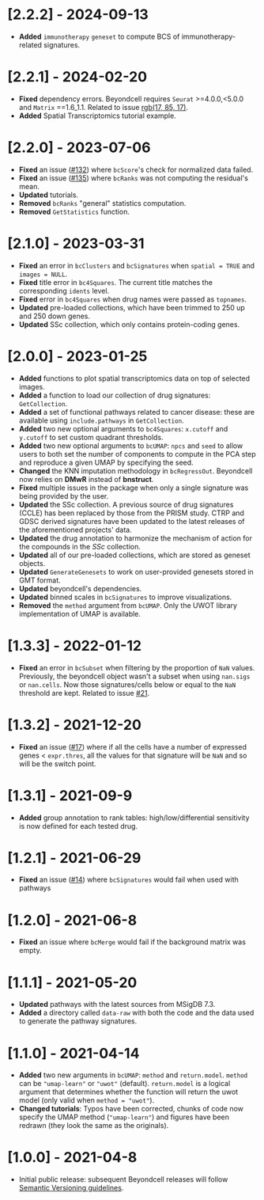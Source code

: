 # [2.2.2] - 2024-09-13
* **Added** `immunotherapy` `geneset` to compute BCS of immunotherapy-related signatures.

# [2.2.1] - 2024-02-20
* **Fixed** dependency errors. Beyondcell requires `Seurat` >=4.0.0,<5.0.0 and `Matrix` ==1.6_1.1. Related to issue [rgb(17, 85, 17)](https://github.com/cnio-bu/beyondcell/issues/151).
* **Added** Spatial Transcriptomics tutorial example.

# [2.2.0] - 2023-07-06
* **Fixed** an issue ([#132](https://github.com/cnio-bu/beyondcell/issues/132)) where `bcScore`'s check for normalized data failed.
* **Fixed** an issue ([#135](https://github.com/cnio-bu/beyondcell/issues/135)) where `bcRanks` was not computing the residual's mean.
* **Updated** tutorials.
* **Removed** `bcRanks` "general" statistics computation.
* **Removed** `GetStatistics` function.

# [2.1.0] - 2023-03-31
* **Fixed** an error in `bcClusters` and `bcSignatures` when `spatial = TRUE` and `images = NULL`.
* **Fixed** title error in `bc4Squares`. The current title matches the corresponding `idents` level.
* **Fixed** error in `bc4Squares` when drug names were passed as `topnames`.
* **Updated** pre-loaded collections, which have been trimmed to 250 up and 250 down genes.
* **Updated** SSc collection, which only contains protein-coding genes.

# [2.0.0] - 2023-01-25
* **Added** functions to plot spatial transcriptomics data on top of selected images. 
* **Added** a function to load our collection of drug signatures: `GetCollection`.
* **Added** a set of functional pathways related to cancer disease: these are available using `include.pathways` in `GetCollection`.
* **Added** two new optional arguments to  `bc4Squares`: `x.cutoff` and `y.cutoff` to set custom quadrant thresholds. 
* **Added** two new optional arguments to `bcUMAP`: `npcs` and `seed` to allow users to both set the number of components to compute in the PCA step and reproduce a given UMAP by specifying the seed.
* **Changed** the KNN imputation methodology in `bcRegressOut`. Beyondcell now relies on **DMwR** instead of **bnstruct**.
* **Fixed** multiple issues in the package when only a single signature was being provided by the user. 
* **Updated** the SSc collection. A previous source of drug signatures (CCLE) has been replaced by those from the PRISM study. CTRP and GDSC derived signatures have been updated to the latest releases of the aforementioned projects' data. 
* **Updated** the drug annotation to harmonize the mechanism of action for the compounds in the _SSc_ collection.
* **Updated** all of our pre-loaded collections, which are stored as geneset objects. 
* **Updated** `GenerateGenesets`  to work on user-provided genesets stored in GMT format.
* **Updated** beyondcell's dependencies.
* **Updated** binned scales in `bcSignatures` to improve visualizations.
* **Removed** the `method` argument from `bcUMAP`. Only the UWOT library implementation of UMAP is available.

# [1.3.3] - 2022-01-12
* **Fixed** an error in `bcSubset` when filtering by the proportion of `NaN` values. Previously, the beyondcell object wasn't a subset when using `nan.sigs` or `nan.cells`. Now those signatures/cells below or equal to the `NaN` threshold are kept. Related to issue [#21](https://github.com/cnio-bu/beyondcell/issues/21).

# [1.3.2] - 2021-12-20
* **Fixed** an issue ([#17](https://github.com/cnio-bu/beyondcell/issues/17)) where if all the cells have a number of expressed genes < `expr.thres`, 
all the values for that signature will be `NaN` and so will be the switch point. 

# [1.3.1] - 2021-09-9
* **Added** group annotation to rank tables: high/low/differential sensitivity is now defined for each tested drug.

# [1.2.1] - 2021-06-29
* **Fixed** an issue ([#14](https://github.com/cnio-bu/beyondcell/issues/14)) where `bcSignatures` would fail when used with pathways

# [1.2.0] - 2021-06-8
* **Fixed** an issue where `bcMerge` would fail if the background matrix was empty. 

# [1.1.1] - 2021-05-20
* **Updated** pathways with the latest sources from MSigDB 7.3.
* **Added** a directory called `data-raw` with both the code and the data used to generate the pathway signatures. 

# [1.1.0] - 2021-04-14
* **Added** two new arguments in `bcUMAP`: `method` and `return.model`. `method` can be `"umap-learn"` or `"uwot"` (default). `return.model` is a logical argument that determines whether the function will return the uwot model (only valid when `method = "uwot"`).
* **Changed tutorials**: Typos have been corrected, chunks of code now specify the UMAP method (`"umap-learn"`) and figures have been redrawn
(they look the same as the originals).

# [1.0.0] - 2021-04-8
* Initial public release: subsequent Beyondcell releases will follow [Semantic Versioning guidelines](https://semver.org/).

